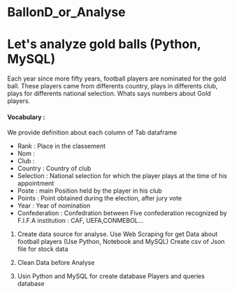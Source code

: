 # BallonD_or_Analyse
# Let's analyze gold balls (Python, MySQL)

Each year since more fifty years, football players are nominated for the gold ball. These players came from differents country, plays in differents club,
plays for differents national selection. 
Whats says numbers about Gold players.

<h4>Vocabulary :</h4>  We provide definition about each column of Tab dataframe
<ul>
<li>Rank : Place in the classement </li>
<li>Nom : </li>
<li>Club : </li>
<li>Country : Country of club </li>
<li>Selection	: National selection for which the player plays at the time of his appointment </li>
<li>Poste : main Position held by the player in his club </li>
<li>Points : Point obtained during the election, after jury vote </li>
<li>Year	: Year of nomination </li>
<li>Confederation : Confedration between Five confederation recognized  by F.I.F.A institution	: CAF, UEFA,CONMEBOL... </li>   
</ul>


1. Create data source for analyse.
     Use Web Scraping for get Data about football players (Use Python, Notebook and MySQL)
     Create csv of Json file for stock data

2. Clean Data before Analyse
3. Usin Python and MySQL for create database Players and queries database
           
